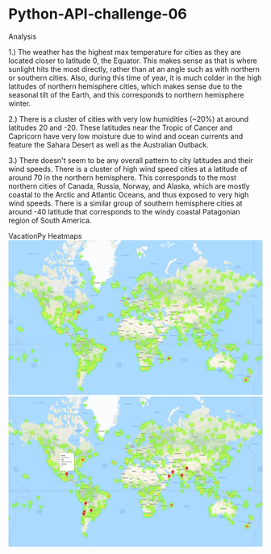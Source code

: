 # Python-API-challenge-06

Analysis

1.) The weather has the highest max temperature for cities as they are located closer to latitude 0, the Equator. This makes sense as that is where sunlight hits the most directly, rather than at an angle such as with northern or southern cities. Also, during this time of year, it is much colder in the high latitudes of northern hemisphere cities, which makes sense due to the seasonal tilt of the Earth, and this corresponds to northern hemisphere winter.

2.) There is a cluster of cities with very low humidities (~20%) at around latitudes 20 and -20. These latitudes near the Tropic of Cancer and Capricorn have very low moisture due to wind and ocean currents and feature the Sahara Desert as well as the Australian Outback.

3.) There doesn't seem to be any overall pattern to city latitudes and their wind speeds. There is a cluster of high wind speed cities at a latitude of around 70 in the northern hemisphere. This corresponds to the most northern cities of Canada, Russia, Norway, and Alaska, which are mostly coastal to the Arctic and Atlantic Oceans, and thus exposed to very high wind speeds. There is a similar group of southern hemisphere cities at around -40 latitude that corresponds to the windy coastal Patagonian region of South America.

VacationPy Heatmaps
![Humidity Heatmap](https://github.com/sumitz1207/Python-API-challenge-06/blob/main/VacationPy/heatmap_humidity.PNG)
![Hotel Heatmap](https://github.com/sumitz1207/Python-API-challenge-06/blob/main/VacationPy/heatmap_hotel_pins.PNG)
